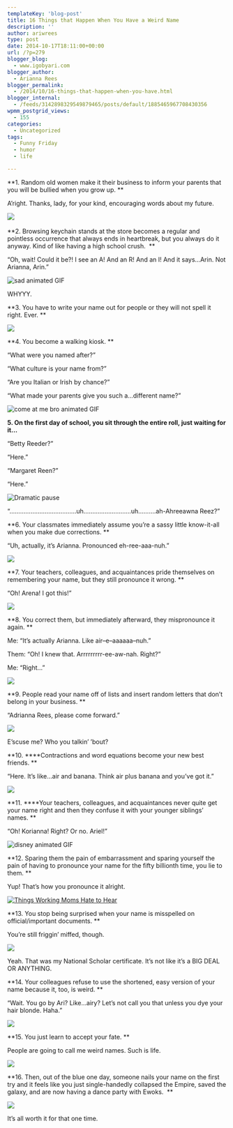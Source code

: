 ```yaml
---
templateKey: 'blog-post'
title: 16 Things that Happen When You Have a Weird Name
description: ''
author: ariwrees
type: post
date: 2014-10-17T18:11:00+00:00
url: /?p=279
blogger_blog:
  - www.igobyari.com
blogger_author:
  - Arianna Rees
blogger_permalink:
  - /2014/10/16-things-that-happen-when-you-have.html
blogger_internal:
  - /feeds/3142898329549879465/posts/default/1885465967708430356
wpmm_postgrid_views:
  - 155
categories:
  - Uncategorized
tags:
  - Funny Friday
  - humor
  - life

---
```

**1\. Random old women make it their business to inform your parents that you will be bullied when you grow up. **

A’right. Thanks, lady, for your kind, encouraging words about my future.

![](https://www.igobyari.com/wp-content/uploads/2014/10/obama_not_amused.gif) 

**2\. Browsing keychain stands at the store becomes a regular and pointless occurrence that always ends in heartbreak, but you always do it anyway. Kind of like having a high school crush.  **

“Oh, wait! Could it be?! I see an A! And an R! And an I! And it says…Arin. Not Arianna, Arin.”  

![sad animated GIF ](https://www.igobyari.com/wp-content/uploads/2014/10/giphy.gif)

WHYYY.

**3\. You have to write your name out for people or they will not spell it right. Ever. **

![](https://www.igobyari.com/wp-content/uploads/2014/10/92508-dont-worry-Ive-got-it-covered-HLb8.gif)

**4\. You become a walking kiosk. **

“What were you named after?” 

“What culture is your name from?” 

“Are you Italian or Irish by chance?” 

“What made your parents give you such a…different name?”

![come at me bro animated GIF ](https://www.igobyari.com/wp-content/uploads/2014/10/giphy-1.gif)

  
  
**5\. On the first day of school, you sit through the entire roll, just waiting for it…**

“Betty Reeder?” 

“Here.” 

“Margaret Reen?” 

“Here.”  

![Dramatic pause](https://www.igobyari.com/wp-content/uploads/2014/10/4ee1a8f009dadcb1abc8968abf0c86f8.gif)

“………………………………..uh………………………uh……….ah-Ahreeawna Reez?”

**6\. Your classmates immediately assume you’re a sassy little know-it-all when you make due corrections. **

“Uh, actually, it’s Arianna. Pronounced eh-ree-aaa-nuh.”

![](https://www.igobyari.com/wp-content/uploads/2014/10/tumblr_inline_n04u8kbVjR1r2m22z.gif)

**7\. Your teachers, colleagues, and acquaintances pride themselves on remembering your name, but they still pronounce it wrong. **

“Oh! Arena! I got this!” 

![](https://www.igobyari.com/wp-content/uploads/2014/10/giphy-2.gif)

**8\. You correct them, but immediately afterward, they mispronounce it again. **

Me: “It’s actually Arianna. Like air–e–aaaaaa–nuh.” 

Them: “Oh! I knew that. Arrrrrrrrr-ee-aw-nah. Right?”

Me: “Right…”

![](https://www.igobyari.com/wp-content/uploads/2014/10/5zKXz.gif)

**9\. People read your name off of lists and insert random letters that don’t belong in your business. **

“Adrianna Rees, please come forward.”

![](https://www.igobyari.com/wp-content/uploads/2014/10/tumblr_n1sjpnqwic1r6s5zro2_250.gif)

E’scuse me? Who you talkin’ ’bout? 

**10. ****Contractions and word equations become your new best friends. **

“Here. It’s like…air and banana. Think air plus banana and you’ve got it.” 

![](https://www.igobyari.com/wp-content/uploads/2014/10/Banana20Slips20on20Man.gif)

**11. ****Your teachers, colleagues, and acquaintances never quite get your name right and then they confuse it with your younger siblings’ names. **

“Oh! Korianna! Right? Or no. Ariel!” 

![disney animated GIF ](https://www.igobyari.com/wp-content/uploads/2014/10/giphy-3.gif)

**12\. Sparing them the pain of embarrassment and sparing yourself the pain of having to pronounce your name for the fifty billionth time, you lie to them. **

Yup! That’s how you pronounce it alright. 

[![Things Working Moms Hate to Hear](https://www.igobyari.com/wp-content/uploads/2014/10/YHjg7Ts.gif)](https://www.igobyari.com/wp-content/uploads/2014/10/YHjg7Ts.gif)

**13\. You stop being surprised when your name is misspelled on official/important documents. **

You’re still friggin’ miffed, though. 

![](https://www.igobyari.com/wp-content/uploads/2014/10/giphy-4.gif)

Yeah. That was my National Scholar certificate. It’s not like it’s a BIG DEAL OR ANYTHING.

**14\. Your colleagues refuse to use the shortened, easy version of your name because it, too, is weird. **

“Wait. You go by Ari? Like…airy? Let’s not call you that unless you dye your hair blonde. Haha.” 

![](https://www.igobyari.com/wp-content/uploads/2014/10/tumblr_mdtj87Umj41qk58boo1_500.gif)

**15\. You just learn to accept your fate. **

People are going to call me weird names. Such is life. 

![](https://www.igobyari.com/wp-content/uploads/2014/10/tumblr_mj8s3rMoXB1rm085zo1_500.gif)

**16\. Then, out of the blue one day, someone nails your name on the first try and it feels like you just single-handedly collapsed the Empire, saved the galaxy, and are now having a dance party with Ewoks.  **

![](https://38.media.tumblr.com/a9b68fb8abe055973af177859ec1eedc/tumblr_mvwow7NUj61qk0z6co1_500.gif)

It’s all worth it for that one time.